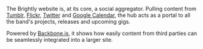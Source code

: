 The Brightly website is, at its core, a social aggregator. Pulling content from [Tumblr](http://tumblr.wearebrightly.com), [Flickr](http://flickr.com/wearebrightly/), [Twitter](http://twitter.com/wearebrightly) and [Google Calendar](http://gigs.wearebrightly.com/), the hub acts as a portal to all the band's projects, releases and upcoming gigs.

Powered by [Backbone.js](http://backbonejs.org/), it shows how easily content from third parties can be seamlessly integrated into a larger site.